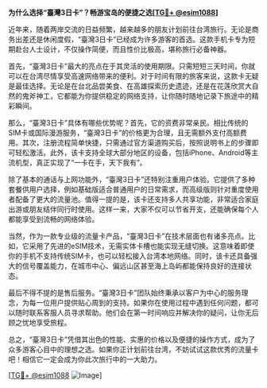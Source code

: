 **为什么选择“臺灣3日卡”？畅游宝岛的便捷之选[[TG💪+ @esim1088](https://t.me/s/esim1088)]**

近年来，随着两岸交流的日益频繁，越来越多的朋友计划前往台湾旅行。无论是商务出差还是休闲度假，“臺灣3日卡”已经成为许多游客的首选。这款手机卡专为短期赴台人士设计，不仅操作简便，而且性价比极高，堪称旅行必备神器。

首先，“臺灣3日卡”最大的亮点在于其灵活的使用期限。只需短短三天时间，你就可以在台湾尽情享受高速网络带来的便利。对于时间有限的旅客来说，这款卡无疑是最佳选择。无论是在台北品尝美食、在高雄探索历史遗迹，还是在花莲欣赏大自然的鬼斧神工，它都能为你提供稳定的网络支持，让你随时随地记录下旅途中的精彩瞬间。

那么，“臺灣3日卡”具体有哪些优势呢？首先，它的资费非常亲民。相比传统的SIM卡或国际漫游服务，“臺灣3日卡”的价格更为合理，且无需额外支付高额费用。其次，注册流程简单快捷，只需通过官方渠道购买后，按照说明书上的步骤即可轻松激活。此外，该卡支持全球大部分地区的设备，包括iPhone、Android等主流机型，真正实现了“一卡在手，天下我有”。

除了基本的通话与上网功能外，“臺灣3日卡”还特别注重用户体验。它提供了多种套餐供用户选择，例如基础版适合普通用户的日常需求，而高级版则针对重度使用者配备了更大的流量池。值得一提的是，该卡还支持多人共享功能，非常适合家庭出游或朋友结伴同行时使用。这样一来，大家不仅可以节省开支，还能确保每个人都能享受到流畅的网络体验。

当然，作为一款专业级的流量卡产品，“臺灣3日卡”在技术层面也有诸多亮点。比如，它采用了先进的eSIM技术，无需实体卡槽也能实现无缝切换。这意味着即使你的手机不支持传统SIM卡，也可以轻松接入台湾本地网络。同时，该卡还具备强大的信号覆盖能力，在城市中心、偏远山区甚至海上岛屿都能保持良好的连接状态。

最后不得不提的是售后服务。“臺灣3日卡”团队始终秉承以客户为中心的服务理念，为每一位用户提供贴心周到的支持。如果你在使用过程中遇到任何问题，都可以随时联系客服人员寻求帮助。他们会在第一时间响应并解决你的疑问，让你无后顾之忧地享受旅程。

总之，“臺灣3日卡”凭借其出色的性能、实惠的价格以及便捷的操作方式，成为了众多游客心目中的理想之选。如果你正计划前往台湾，不妨试试这款优秀的流量卡吧！相信它一定会成为你此次旅行中的一大助力。

[[TG💪+ @esim1088](https://t.me/s/esim1088) ![Image](https://i.postimg.cc/4NQfJmqS/Snipaste-2025-05-13-00-14-12.png)]